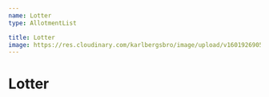 ```yaml
---
name: Lotter
type: AllotmentList

title: Lotter
image: https://res.cloudinary.com/karlbergsbro/image/upload/v1601926905/karlbergsbro/5f7b76f7f1b50f81927034fb.jpg
---
```

# Lotter